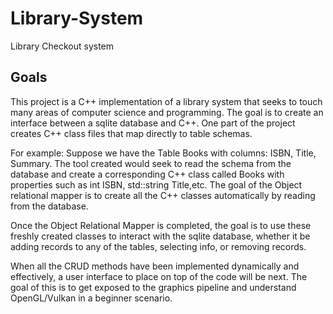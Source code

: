 # Library-System
Library Checkout system

## Goals
This project is a C++ implementation of a library system that seeks to touch many areas of computer science and programming.
The goal is to create an interface between a sqlite database and C++. One part of the project creates C++ class files that map
directly to table schemas.

For example:
  Suppose we have the Table Books with columns: ISBN, Title, Summary. The tool created would seek to read the schema
  from the database and create a corresponding C++ class called Books with properties such as int ISBN, std::string Title,etc.
  The goal of the Object relational mapper is to create all the C++ classes automatically by reading from the database.
  
Once the Object Relational Mapper is completed, the goal is to use these freshly created classes to interact with the sqlite database,
whether it be adding records to any of the tables, selecting info, or removing records.

When all the CRUD methods have been implemented dynamically and effectively, a user interface to place on top of the code will be
next. The goal of this is to get exposed to the graphics pipeline and understand OpenGL/Vulkan in a beginner scenario.
